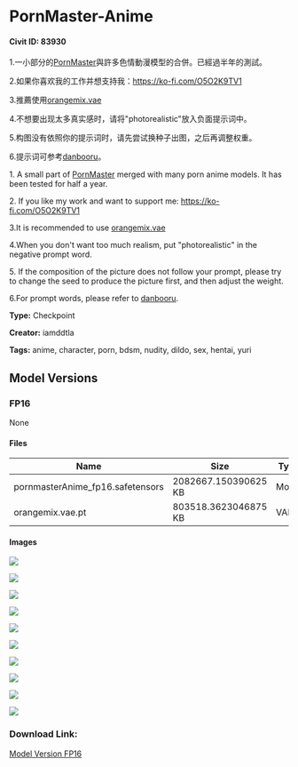 # PornMaster-Anime

#### Civit ID: 83930

<p>1.一小部分的<a target="_blank" rel="ugc" href="https://civitai.com/models/70708?modelVersionId=75393">PornMaster</a>與許多色情動漫模型的合併。已經過半年的測試。</p><p></p><p>2.如果你喜欢我的工作并想支持我：<a target="_blank" rel="ugc" href="https://ko-fi.com/O5O2K9TV1">https://ko-fi.com/O5O2K9TV1</a></p><p></p><p>3.推薦使用<a target="_blank" rel="ugc" href="https://huggingface.co/WarriorMama777/OrangeMixs/blob/main/VAEs/orangemix.vae.pt">orangemix.vae</a></p><p></p><p>4.不想要出现太多真实感时，请将"photorealistic"放入负面提示词中。</p><p></p><p>5.构图没有依照你的提示词时，请先尝试换种子出图，之后再调整权重。</p><p></p><p>6.提示词可参考<a rel="ugc" href="https://danbooru.donmai.us/">danbooru</a>。</p><p></p><p>1. A small part of <a target="_blank" rel="ugc" href="https://civitai.com/models/70708?modelVersionId=75393">PornMaster</a> merged with many porn anime models. It has been tested for half a year.</p><p></p><p>2. If you like my work and want to support me: <a target="_blank" rel="ugc" href="https://ko-fi.com/O5O2K9TV1">https://ko-fi.com/O5O2K9TV1</a></p><p></p><p>3.It is recommended to use <a target="_blank" rel="ugc" href="https://huggingface.co/WarriorMama777/OrangeMixs/blob/main/VAEs/orangemix.vae.pt">orangemix.vae</a></p><p></p><p>4.When you don't want too much realism, put "photorealistic" in the negative prompt word.</p><p></p><p>5. If the composition of the picture does not follow your prompt, please try to change the seed to produce the picture first, and then adjust the weight.</p><p></p><p>6.For prompt words, please refer to <a target="_blank" rel="ugc" href="https://danbooru.donmai.us/">danbooru</a>.</p>

**Type:** Checkpoint

**Creator:** iamddtla

**Tags:** anime, character, porn, bdsm, nudity, dildo, sex, hentai, yuri

## Model Versions

### FP16

None

#### Files

| Name | Size | Type | Format | Download Url | AutoV1 | AutoV2 | SHA256 | CRC32 | BLAKE3 |
| --- | --- | --- | --- | --- | --- | --- | --- | --- | --- |
| pornmasterAnime_fp16.safetensors | 2082667.150390625 KB | Model | SafeTensor | https://civitai.com/api/download/models/89197 | 00C656F2 | 39460BBC25 | 39460BBC25AE7902D38B31AEC50439C9712DF1C1FC5FC4748A449CF21C7AACB9 | 0D0461D2 | CBBDD809BDE2A513A5A8E25B9529EC8BE119201362FBAC02265AEBB6DA5EF22C |
| orangemix.vae.pt | 803518.3623046875 KB | VAE | Other | https://civitai.com/api/download/models/89197?type=VAE&format=Other | F458B5C6 | F921FB3F29 | F921FB3F29891D2A77A6571E56B8B5052420D2884129517A333C60B1B4816CDF | 65AEACBA | 2E175004F953D6DC373A9DD18BF8A1845983EB6E1B3D6EA0C76A81D344244F18 |

#### Images

<p><img src="https://image.civitai.com/xG1nkqKTMzGDvpLrqFT7WA/eca06e2b-66f6-4047-b617-f3f21421154b/width=450/1029791.jpeg" /></p>

<p><img src="https://image.civitai.com/xG1nkqKTMzGDvpLrqFT7WA/c3eea0eb-4619-4960-a044-96191566c7e7/width=450/1029799.jpeg" /></p>

<p><img src="https://image.civitai.com/xG1nkqKTMzGDvpLrqFT7WA/cbced1e3-1884-4d43-ab51-4aa7f0d32308/width=450/1029798.jpeg" /></p>

<p><img src="https://image.civitai.com/xG1nkqKTMzGDvpLrqFT7WA/868d1daa-125d-44cd-8f1b-ea021e0f1ec6/width=450/1029800.jpeg" /></p>

<p><img src="https://image.civitai.com/xG1nkqKTMzGDvpLrqFT7WA/84d51667-b4b4-4709-b1f8-ed4da6962fda/width=450/1029803.jpeg" /></p>

<p><img src="https://image.civitai.com/xG1nkqKTMzGDvpLrqFT7WA/fe8080d9-0e8b-4d92-86d8-56c9a0b663f7/width=450/1030118.jpeg" /></p>

<p><img src="https://image.civitai.com/xG1nkqKTMzGDvpLrqFT7WA/e6002a6a-86dc-4c27-bd34-b5432438d268/width=450/1030135.jpeg" /></p>

<p><img src="https://image.civitai.com/xG1nkqKTMzGDvpLrqFT7WA/9ab7b778-189f-4d59-b6f6-27705eee6a2e/width=450/1030161.jpeg" /></p>

<p><img src="https://image.civitai.com/xG1nkqKTMzGDvpLrqFT7WA/e30db624-8b3b-4240-ab57-ae3b488a3072/width=450/1030187.jpeg" /></p>

<p><img src="https://image.civitai.com/xG1nkqKTMzGDvpLrqFT7WA/84619f37-13cd-493f-b8a0-6dcbf00b6de5/width=450/1030354.jpeg" /></p>

### Download Link:

[Model Version FP16](https://civitai.com/api/download/models/89197)

